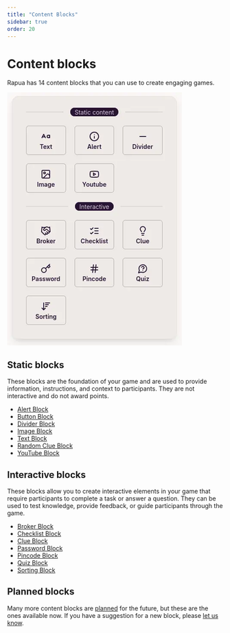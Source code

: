 ```yaml
---
title: "Content Blocks"
sidebar: true
order: 20
---
```


# Content blocks

Rapua has 14 content blocks that you can use to create engaging games.

![Iterative blocks are marked with an `Interative` badge.](/static/images/docs/user/blocks/block-picker.webp)

## Static blocks

These blocks are the foundation of your game and are used to provide information, instructions, and context to participants. They are not interactive and do not award points.

- [Alert Block](/docs/user/blocks/alert)
- [Button Block](/docs/user/blocks/button)
- [Divider Block](/docs/user/blocks/divider)
- [Image Block](/docs/user/blocks/image)
- [Text Block](/docs/user/blocks/text)
- [Random Clue Block](/docs/user/blocks/random-clue)
- [YouTube Block](/docs/user/blocks/youtube)

## Interactive blocks

These blocks allow you to create interactive elements in your game that require participants to complete a task or answer a question. They can be used to test knowledge, provide feedback, or guide participants through the game.

- [Broker Block](/docs/user/blocks/broker)
- [Checklist Block](/docs/user/blocks/checklist)
- [Clue Block](/docs/user/blocks/clue)
- [Password Block](/docs/user/blocks/password)
- [Pincode Block](/docs/user/blocks/pincode)
- [Quiz Block](/docs/user/blocks/quiz)
- [Sorting Block](/docs/user/blocks/sorting)

## Planned blocks 

Many more content blocks are [planned](/docs/developer/roadmap#new-content-blocks) for the future, but these are the ones available now. If you have a suggestion for a new block, please [let us know](/docs/developer/contributing).
